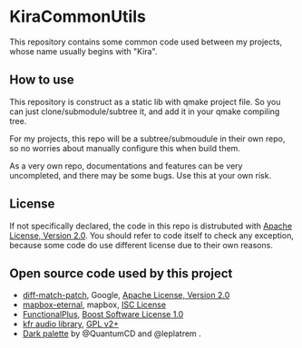 # KiraCommonUtils

This repository contains some common code used between my projects, whose name usually begins with "Kira".

## How to use

This repository is construct as a static lib with qmake project file. So you can just clone/submodule/subtree it, and add it in your qmake compiling tree.

For my projects, this repo will be a subtree/submoudule in their own repo, so no worries about manually configure this when build them.

As a very own repo, documentations and features can be very uncompleted, and there may be some bugs. Use this at your own risk.

## License

If not specifically declared, the code in this repo is distrubuted with [Apache License, Version 2.0](https://www.apache.org/licenses/LICENSE-2.0). You should refer to code itself to check any exception, because some code do use different license due to their own reasons.

## Open source code used by this project

- [diff-match-patch](https://github.com/google/diff-match-patch), Google, [Apache License, Version 2.0](https://www.apache.org/licenses/LICENSE-2.0)
- [mapbox-eternal](https://github.com/mapbox/eternal), mapbox, [ISC License](https://github.com/mapbox/eternal/blob/master/LICENSE.md)
- [FunctionalPlus](https://github.com/Dobiasd/FunctionalPlus/), [Boost Software License 1.0](https://github.com/Dobiasd/FunctionalPlus/blob/master/LICENSE)
- [kfr audio library](https://www.kfrlib.com/), [GPL v2+](https://github.com/kfrlib/kfr/blob/master/LICENSE.txt)
- [Dark palette](https://gist.github.com/QuantumCD/6245215) by @QuantumCD and @leplatrem .
